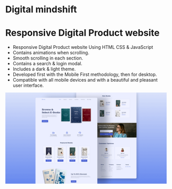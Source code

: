 # Digital mindshift
# Responsive Digital Product website

- Responsive Digital Product website Using HTML CSS & JavaScript
- Contains animations when scrolling.
- Smooth scrolling in each section.
- Contains a search & login modal.
- Includes a dark & light theme.
- Developed first with the Mobile First methodology, then for desktop.
- Compatible with all mobile devices and with a beautiful and pleasant user interface.

![preview img](/preview.png)
